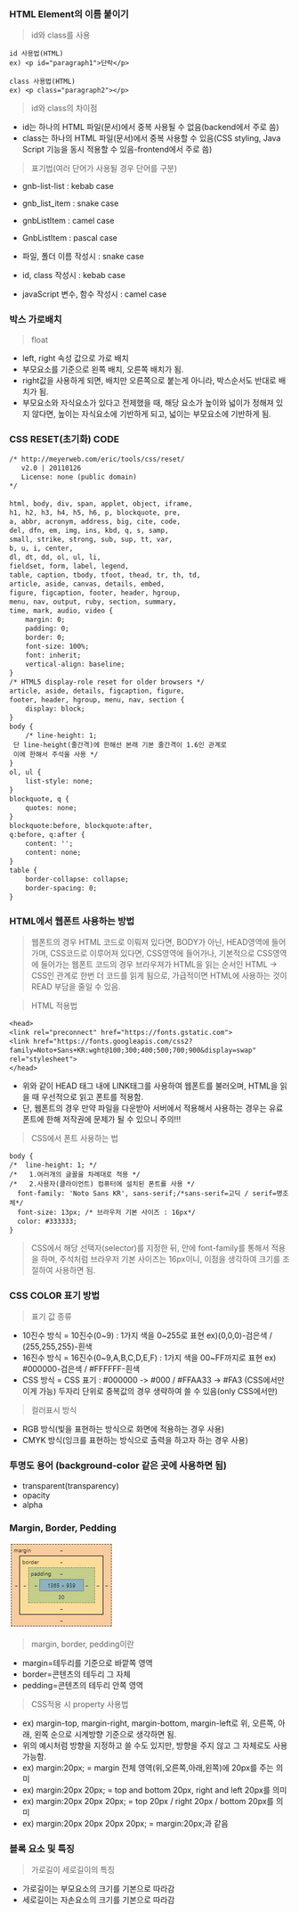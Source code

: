 ### HTML Element의 이름 붙이기
> id와 class를 사용
```
id 사용법(HTML)
ex) <p id="paragraph1">단락</p>

class 사용법(HTML)
ex) <p class="paragraph2"></p>
```
> id와 class의 차이점
- id는 하나의 HTML 파일(문서)에서 중복 사용될 수 없음(backend에서 주로 씀)
- class는 하나의 HTML 파일(문서)에서 중복 사용할 수 있음(CSS styling, Java Script 기능을 동시 적용할 수 있음-frontend에서 주로 씀)

> 표기법(여러 단어가 사용될 경우 단어를 구분)
- gnb-list-list : kebab case
- gnb_list_item : snake case
- gnbListItem : camel case
- GnbListItem : pascal case

- 파일, 폴더 이름 작성시 : snake case
- id, class 작성시 : kebab case
- javaScript 변수, 함수 작성시 : camel case

### 박스 가로배치
> float
 
- left, right 속성 값으로 가로 배치
- 부모요소를 기준으로 왼쪽 배치, 오른쪽 배치가 됨.
- right값을 사용하게 되면, 배치만 오른쪽으로 붙는게 아니라, 박스순서도 반대로 배치가 됨.
- 부모요소와 자식요소가 있다고 전제했을 때, 해당 요소가 높이와 넓이가 정해져 있지 않다면, 높이는 자식요소에 기반하게 되고, 넓이는 부모요소에 기반하게 됨.

<!--아래부턴 자체 추가-->
### CSS RESET(초기화) CODE
```
/* http://meyerweb.com/eric/tools/css/reset/ 
   v2.0 | 20110126
   License: none (public domain)
*/

html, body, div, span, applet, object, iframe,
h1, h2, h3, h4, h5, h6, p, blockquote, pre,
a, abbr, acronym, address, big, cite, code,
del, dfn, em, img, ins, kbd, q, s, samp,
small, strike, strong, sub, sup, tt, var,
b, u, i, center,
dl, dt, dd, ol, ul, li,
fieldset, form, label, legend,
table, caption, tbody, tfoot, thead, tr, th, td,
article, aside, canvas, details, embed, 
figure, figcaption, footer, header, hgroup, 
menu, nav, output, ruby, section, summary,
time, mark, audio, video {
	margin: 0;
	padding: 0;
	border: 0;
	font-size: 100%;
	font: inherit;
	vertical-align: baseline;
}
/* HTML5 display-role reset for older browsers */
article, aside, details, figcaption, figure, 
footer, header, hgroup, menu, nav, section {
	display: block;
}
body {
	/* line-height: 1; 
 단 line-height(줄간격)에 한해선 본래 기본 줄간격이 1.6인 관계로
 이에 한해서 주석을 사용 */
}
ol, ul {
	list-style: none;
}
blockquote, q {
	quotes: none;
}
blockquote:before, blockquote:after,
q:before, q:after {
	content: '';
	content: none;
}
table {
	border-collapse: collapse;
	border-spacing: 0;
}
```

### HTML에서 웹폰트 사용하는 방법
> 웹폰트의 경우 HTML 코드로 이뤄져 있다면, BODY가 아닌, HEAD영역에 들어가며,
  CSS코드로 이루어져 있다면, CSS영역에 들어가나, 기본적으로 CSS영역에 들어가는 웹폰트 코드의 경우
  브라우져가 HTML을 읽는 순서인 HTML -> CSS인 관계로 한번 더 코드를 읽게 됨으로,
  가급적이면 HTML에 사용하는 것이 READ 부담을 줄일 수 있음.
  
> HTML 적용법
```
<head>
<link rel="preconnect" href="https://fonts.gstatic.com">
<link href="https://fonts.googleapis.com/css2?family=Noto+Sans+KR:wght@100;300;400;500;700;900&display=swap" rel="stylesheet">
</head>
```
- 위와 같이 HEAD 태그 내에 LINK태그를 사용하여 웹폰트를 불러오며, HTML을 읽을 때 우선적으로 읽고 폰트를 적용함.
- 단, 웹폰트의 경우 만약 파일을 다운받아 서버에서 적용해서 사용하는 경우는 유료폰트에 한해 저작권에 문제가 될 수 있으니 주의!!!

> CSS에서 폰트 사용하는 법
```
body {
/* 	line-height: 1; */
/*   1.여러개의 글꼴을 차례대로 적용 */
/*   2.사용자(클라이언트) 컴퓨터에 설치된 폰트를 사용 */
  font-family: 'Noto Sans KR', sans-serif;/*sans-serif=고딕 / serif=명조체*/
  font-size: 13px; /* 브라우저 기본 사이즈 : 16px*/
  color: #333333;
}
```
> CSS에서 해당 선택자(selector)를 지정한 뒤, 안에 font-family를 통해서 적용을 하며, 주석처럼 브라우저 기본 사이즈는 16px이니,
  이점을 생각하여 크기를 조절하여 사용하면 됨.

### CSS COLOR 표기 방법
> 표기 값 종류
 - 10진수 방식 = 10진수(0~9) : 1가지 색을 0~255로 표현 ex)(0,0,0)-검은색 / (255,255,255)-흰색
 - 16진수 방식 = 16진수(0~9,A,B,C,D,E,F) : 1가지 색을 00~FF까지로 표현 ex) #000000-검은색 / #FFFFFF-흰색
 - CSS 방식 = CSS 표기 : #000000 -> #000 / #FFAA33 -> #FA3 (CSS에서만 이게 가능) 두자리 단위로 중복값의 경우 생략하여 쓸 수 있음(only CSS에서만)
> 컬러표시 방식
 - RGB 방식(빛을 표현하는 방식으로 화면에 적용하는 경우 사용)
 - CMYK 방식(잉크를 표현하는 방식으로 출력을 하고자 하는 경우 사용)

  
### 투명도 용어 (background-color 같은 곳에 사용하면 됨)
- transparent(transparency)
- opacity
- alpha

### Margin, Border, Pedding
<img src="https://raw.githubusercontent.com/gil3331/ClassofHTML-CSS-JS-Github_GreenAcademy/main/margin%2Cborder%2Cpedding%EC%9D%B4%EB%AF%B8%EC%A7%80.JPG">

> margin, border, pedding이란
 - margin=테두리를 기준으로 바깥쪽 영역
 - border=콘텐츠의 테두리 그 자체
 - pedding=콘텐츠의 테두리 안쪽 영역

> CSS적용 시 property 사용법
 - ex) margin-top, margin-right, margin-bottom, margin-left로 위, 오른쪽, 아래, 왼쪽 순으로 시계방향 기준으로 생각하면 됨.
 - 위의 예시처럼 방향을 지정하고 쓸 수도 있지만, 방향을 주지 않고 그 자체로도 사용가능함.
 - ex) margin:20px; = margin 전체 영역(위,오른쪽,아래,왼쪽)에 20px를 주는 의미
 - ex) margin:20px 20px; = top and bottom 20px, right and left 20px를 의미
 - ex) margin:20px 20px 20px; = top 20px / right 20px / bottom 20px를 의미
 - ex) margin:20px 20px 20px 20px; = margin:20px;과 같음

### 블록 요소 및 특징
> 가로길이 세로길이의 특징
 - 가로길이는 부모요소의 크기를 기본으로 따라감
 - 세로길이는 자손요소의 크기를 기본으로 따라감
